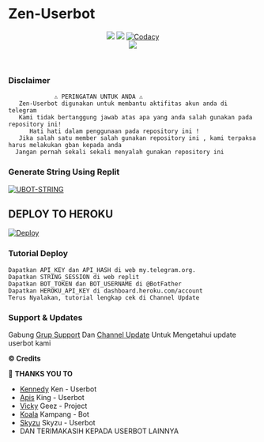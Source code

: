 # Zen-Userbot

</p>
<p align="center">
    <a href="https://www.python.org/" alt="made-with-python"> <img src="https://img.shields.io/badge/Made%20with-Python-black.svg?style=flat-square&logo=python&logoColor=blue&color=red" /></a>
    <a href="https://github.com/okaeri-project/zen-Userbot/graphs/commit-activity" alt="Maintenance"> <img src="https://img.shields.io/badge/Maintained%3F-yes-red.svg?style=flat-square" /></a>
    <a href="https://app.codacy.com/gh/okaeri-project/zen-Userbot/dashboard"> <img src="https://img.shields.io/codacy/grade/a723cb464d5a4d25be3152b5d71de82d?color=red&logo=codacy&style=flat-square" alt="Codacy" /></a><br>
    <a href="https://github.com/okaeri-project/zen-Userbot/commits/main"> <img src="https://img.shields.io/github/last-commit/okaeri-project/zen-Userbot?color=red&logo=github&logoColor=blue&style=flat-square" /></a> 
</p>
    
<p align="center">&nbsp;</p>

### Disclaimer 
```
             ⚠️ PERINGATAN UNTUK ANDA ⚠️ ️
   Zen-Userbot digunakan untuk membantu aktifitas akun anda di telegram
   Kami tidak bertanggung jawab atas apa yang anda salah gunakan pada repository ini!
      Hati hati dalam penggunaan pada repository ini !
   Jika salah satu member salah gunakan repository ini , kami terpaksa harus melakukan gban kepada anda 
  Jangan pernah sekali sekali menyalah gunakan repository ini
```


### Generate String Using Replit

[![UBOT-STRING](https://img.shields.io/badge/run-string__session.py-blue?style=for-the-badge&logo=repl.it)](http://replit.com/@Wahyu2131/String-Okaeri-Userbot?lite=1&outputonly=1#main.py)


## DEPLOY TO HEROKU 
[![Deploy](https://www.herokucdn.com/deploy/button.svg)](https://heroku.com/deploy?template=https://github.com/Wahyu213/Zen-Userbot.git)


### Tutorial Deploy
```
Dapatkan API_KEY dan API_HASH di web my.telegram.org.
Dapatkan STRING_SESSION di web replit
Dapatkan BOT_TOKEN dan BOT_USERNAME di @BotFather
Dapatkan HEROKU_API_KEY di dashboard.heroku.com/account
Terus Nyalakan, tutorial lengkap cek di Channel Update
```


### Support & Updates 
Gabung [Grup Support](https://t.me/OkaeriUserbot) Dan [Channel Update](https://t.me/nbzoning) Untuk Mengetahui update userbot kami


  <b>© Credits</b></summary>

🔰 **THANKS YOU TO**
*   [Kennedy](https://github.com/KennedyProject/KEN-UBOT)    Ken - Userbot
*   [Apis](https://github.com/apisuserbot/King-Userbot)     King - Userbot
*   [Vicky](https://github.com/Vckyou/Geez-Project)    Geez - Project 
*   [Koala](https://github.com/ManusiaRakitan/Kampang-Bot)    Kampang - Bot
*   [Skyzu](https://github.com/skyzu/Skyzu-userbot)    Skyzu - Userbot
*   DAN TERIMAKASIH KEPADA USERBOT LAINNYA
